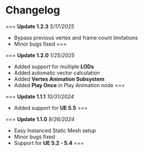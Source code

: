 

# Changelog

=== <b>Update 1.2.3</b> _5/17/2025_
- Bypass previous vertex and frame count limitations
- Minor bugs fixed
===

=== <b>Update 1.2.0</b> _1/25/2025_
- Added support for multiple <b>LODs</b> 
- Added automatic vector calculation 
- Added <b>Vertex Animation Subsystem</b> 
- Added <b>Play Once</b> in Play Animation node
===

=== <b>Update 1.1.1</b> _10/31/2024_
- Added support for <b>UE 5.5</b>
===

=== <b>Update 1.1.0</b> _9/26/2024_
- Easy Instanced Static Mesh setup 
- Minor bugs fixed 
- Support for <b>UE 5.2 - 5.4</b>
===